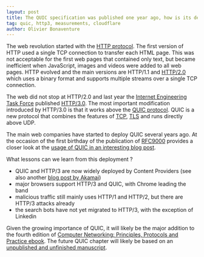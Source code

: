 ```yaml
---
layout: post
title: The QUIC specification was published one year ago, how is its deployment progressing ?
tag: quic, http3, measurements, cloudflare
author: Olivier Bonaventure
---
```


The web revolution started with the [HTTP protocol](https://beta.computer-networking.info/syllabus/default/protocols/http.html). The first version of HTTP used a single TCP connection to transfer each HTML page. This was not acceptable for the first web pages that contained only text, but became inefficient when JavaScript, images and videos were added to all web pages. HTTP evolved and the main versions are HTTP/1.1 and [HTTP/2.0](https://beta.computer-networking.info/syllabus/default/protocols/http2.html) which uses a binary format and supports multiple streams over a single TCP connection.

The web did not stop at HTTP/2.0 and last year the [Internet Engineering Task Force](https://www.ietf.org) published [HTTP/3.0](https://www.rfc-editor.org/rfc/rfc9114.html). The most important modification introduced by HTTP/3.0 is that it works above the [QUIC protocol](https://www.rfc-editor.org/rfc/rfc9000.html). QUIC is a new protocol that combines the features of [TCP](https://beta.computer-networking.info/syllabus/default/protocols/tcp.html), [TLS](https://beta.computer-networking.info/syllabus/default/protocols/tls.html) and runs directly above UDP.

The main web companies have started to deploy QUIC several years ago. At the occasion of the first birthday of the publication of [RFC9000](https://www.rfc-editor.org/rfc/rfc9000.html) provides a closer look at the [usage of QUIC in an interesting blog post](https://blog.cloudflare.com/http3-usage-one-year-on/).

What lessons can we learn from this deployment ?

 - QUIC and HTTP/3 are now widely deployed by Content Providers (see also another [blog post by Akamai](https://www.akamai.com/blog/performance/deliver-fast-reliable-secure-web-experiences-http3))
 - major browsers support HTTP/3 and QUIC, with Chrome leading the band
 - malicious traffic still mainly uses HTTP/1 and HTTP/2, but there are HTTP/3 attacks already
 - the search bots have not yet migrated to HTTP/3, with the exception of Linkedin


Given the growing importance of QUIC, it will likely be the major addition to the fourth edition of [Computer Networking: Principles, Protocols and Practice ebook](https://www.computer-networking.info). The future QUIC chapter will likely be based on an [unpublished and unfinished manuscript](https://obonaventure.github.io/mmtp-book/quic.html).

